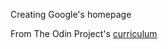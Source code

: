 Creating Google's homepage 

From The Odin Project's [curriculum](http://www.theodinproject.com/courses/web-development-101/lessons/html-css)